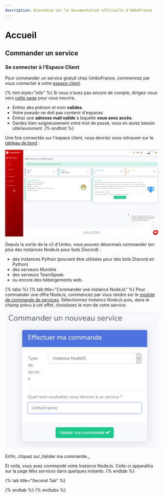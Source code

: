 ```yaml
---
description: Bienvenue sur la documentation officielle d’UmboFrance
---
```


# Accueil

## Commander un service

### Se connecter à l'Espace Client

Pour commander un service gratuit chez UmboFrance, commencez par vous connecter à votre [espace client](https://umbo-france.eu/client). 

{% hint style="info" %}
Si vous n'avez pas encore de compte, dirigez-vous vers [cette page](https://umbo-france.eu/client/inscription) pour vous inscrire.

* Entrez des prénom et nom **valides**.
* Votre pseudo ne doit pas contenir d'espaces
* Entrez une **adresse mail valide** à laquelle **vous avez accès**.
* Gardez bien soigneusement votre mot de passe, vous en aurez besoin ultérieurement.
{% endhint %}

Une fois connectés sur l'espace client, vous devriez vous retrouver sur le [tableau de bord](https://umbo-france.eu/client/tableau-de-bord) :

![Aper&#xE7;u du tableau de bord](.gitbook/assets/index.png)

Depuis la sortie de la v2 d'Umbo, vous pouvez désormais commander \(en plus des instances NodeJs pour bots Discord\) :

* des instances Python \(pouvant être utilisées pour des bots Discord en Python\)
* des serveurs Mumble
* des serveurs TeamSpeak
* ou encore des hébergements web.

{% tabs %}
{% tab title="Commander une instance NodeJs" %}
Pour commander une offre NodeJs, commencez par vous rendre sur le [module de commande de services](https://umbo-france.eu/client/commander). Sélectionnez _Instance NodeJs_ puis, dans le champ prévu à cet effet, choisissez le nom de votre service.

![Choisissez le nom de votre service](.gitbook/assets/screenshot_2.png)

Enfin, cliquez sur_Valider ma commande._

Et voilà, vous avez commandé votre Instance NodeJs. Celle-ci apparaîtra sur la page _Mes services_ dans quelques instants.
{% endtab %}

{% tab title="Second Tab" %}

{% endtab %}
{% endtabs %}



